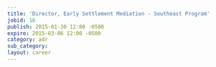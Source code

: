 ```yaml
---
title: 'Director, Early Settlement Mediation - Southeast Program'
jobid: 16
publish: 2015-01-30 12:00 -0500
expire: 2015-03-06 12:00 -0500
category: adr
sub_category: 
layout: career
---
```


